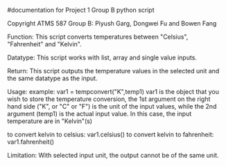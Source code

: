 #documentation for Project 1 Group B python script

Copyright ATMS 587 Group B: Piyush Garg, Dongwei Fu and Bowen Fang

Function: 
This script converts temperatures between "Celsius",
"Fahrenheit" and "Kelvin".

Datatype: This script works with list, array and single value inputs.

Return: This script outputs the temperature values in the selected unit
and the same datatype as the input.

Usage: 
example: var1 = tempconvert("K",temp1)
var1 is the object that you wish to store the temperature conversion,
the 1st argument on the right hand side ("K", or "C" or "F") is the
unit of the input values, while the 2nd argument (temp1) is the actual 
input value. In this case, the input temperature are in "Kelvin"(s)

to convert kelvin to celsius:
var1.celsius() 
to convert kelvin to fahrenheit:
var1.fahrenheit()

Limitation:
With selected input unit, the output cannot be of the same unit.
